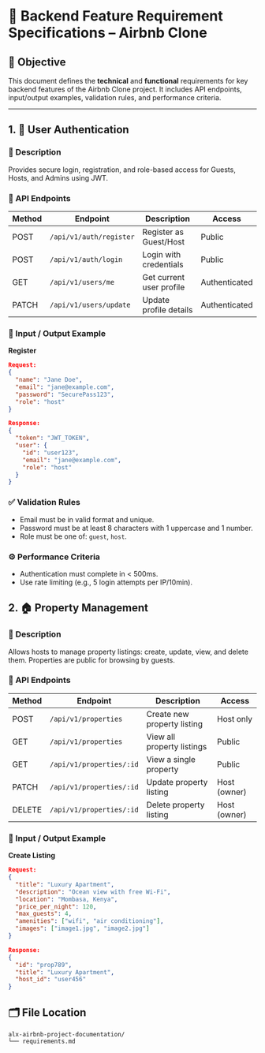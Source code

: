 
# 📘 Backend Feature Requirement Specifications – Airbnb Clone

## 🎯 Objective

This document defines the **technical** and **functional** requirements for key backend features of the Airbnb Clone project. It includes API endpoints, input/output examples, validation rules, and performance criteria.

---

## 1. 🔐 User Authentication

### 📌 Description
Provides secure login, registration, and role-based access for Guests, Hosts, and Admins using JWT.

### 🧩 API Endpoints

| Method | Endpoint               | Description              | Access      |
|--------|------------------------|--------------------------|-------------|
| POST   | `/api/v1/auth/register`| Register as Guest/Host   | Public      |
| POST   | `/api/v1/auth/login`   | Login with credentials   | Public      |
| GET    | `/api/v1/users/me`     | Get current user profile | Authenticated |
| PATCH  | `/api/v1/users/update` | Update profile details   | Authenticated |

### 📝 Input / Output Example

**Register**

```json
Request:
{
  "name": "Jane Doe",
  "email": "jane@example.com",
  "password": "SecurePass123",
  "role": "host"
}

Response:
{
  "token": "JWT_TOKEN",
  "user": {
    "id": "user123",
    "email": "jane@example.com",
    "role": "host"
  }
}
````

### ✅ Validation Rules

* Email must be in valid format and unique.
* Password must be at least 8 characters with 1 uppercase and 1 number.
* Role must be one of: `guest`, `host`.

### ⚙️ Performance Criteria

* Authentication must complete in < 500ms.
* Use rate limiting (e.g., 5 login attempts per IP/10min).


## 2. 🏠 Property Management

### 📌 Description

Allows hosts to manage property listings: create, update, view, and delete them. Properties are public for browsing by guests.

### 🧩 API Endpoints

| Method | Endpoint                 | Description                 | Access       |
| ------ | ------------------------ | --------------------------- | ------------ |
| POST   | `/api/v1/properties`     | Create new property listing | Host only    |
| GET    | `/api/v1/properties`     | View all property listings  | Public       |
| GET    | `/api/v1/properties/:id` | View a single property      | Public       |
| PATCH  | `/api/v1/properties/:id` | Update property listing     | Host (owner) |
| DELETE | `/api/v1/properties/:id` | Delete property listing     | Host (owner) |

### 📝 Input / Output Example

**Create Listing**

```json
Request:
{
  "title": "Luxury Apartment",
  "description": "Ocean view with free Wi-Fi",
  "location": "Mombasa, Kenya",
  "price_per_night": 120,
  "max_guests": 4,
  "amenities": ["wifi", "air conditioning"],
  "images": ["image1.jpg", "image2.jpg"]
}

Response:
{
  "id": "prop789",
  "title": "Luxury Apartment",
  "host_id": "user456"
}
```

## 🗂️ File Location

```
alx-airbnb-project-documentation/
└── requirements.md
```